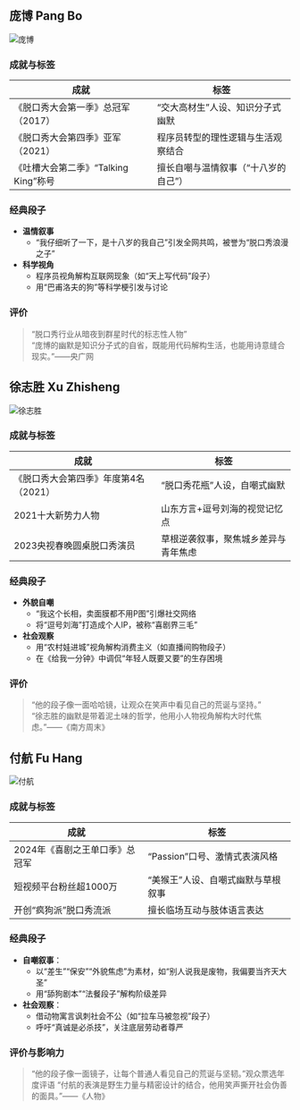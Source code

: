 ## 庞博 Pang Bo
![庞博](https://p0.itc.cn/q_70/images03/20211014/6a30c38da8a54a92917bc4679ca74e50.png "可选标题")
### **成就与标签**
| **成就** | **标签** |
| ----- | ----- | 
| 《脱口秀大会第一季》总冠军（2017） | “交大高材生”人设、知识分子式幽默 |
| 《脱口秀大会第四季》亚军（2021） | 程序员转型的理性逻辑与生活观察结合 |
|  《吐槽大会第二季》“Talking King”称号  |  擅长自嘲与温情叙事（“十八岁的自己”）|
 	
### 经典段子
   - **温情叙事**
     - “我仔细听了一下，是十八岁的我自己”引发全网共鸣，被誉为“脱口秀浪漫之子” <br>
   - **科学视角**
     - 程序员视角解构互联网现象（如“天上写代码”段子） <br>
     - 用“巴甫洛夫的狗”等科学梗引发与讨论 

### **评价**<br>
>“脱口秀行业从暗夜到群星时代的标志性人物” <br>
>“庞博的幽默是知识分子式的自省，既能用代码解构生活，也能用诗意缝合现实。”——央广网

## 徐志胜 Xu Zhisheng  
![徐志胜](https://p9.itc.cn/images01/20220804/19b54237c62b4418a26942ca9ff19a7a.jpeg "可选标题")
### **成就与标签**  
| **成就**                              | **标签**                       |
| ------------------------------------- | ------------------------------------ |
| 《脱口秀大会第四季》年度第4名（2021） | “脱口秀花瓶”人设，自嘲式幽默         |
| 2021十大新势力人物                    | 山东方言+逗号刘海的视觉记忆点        |
| 2023央视春晚圆桌脱口秀演员            | 草根逆袭叙事，聚焦城乡差异与青年焦虑 |

### 经典段子  
   - **外貌自嘲**  
     - “我这个长相，卖面膜都不用P图”引爆社交网络 
     - 将“逗号刘海”打造成个人IP，被称“喜剧界三毛”
   - **社会观察** 
     - 用“农村娃进城”视角解构消费主义（如直播间购物段子） 
     - 在《给我一分钟》中调侃“年轻人既要又要”的生存困境 

### **评价**  
> “他的段子像一面哈哈镜，让观众在笑声中看见自己的荒诞与坚持。” <br>
> “徐志胜的幽默是带着泥土味的哲学，他用小人物视角解构大时代焦虑。”——《南方周末》

## 付航 Fu Hang  
![付航](https://q7.itc.cn/q_70/images03/20241020/e2242baae855467ab6cabd091cf15520.jpeg "可选标题")
### **成就与标签**  
| **成就**      | **标签**                     |
| -------------------- | --------------------- |
| 2024年《喜剧之王单口季》总冠军 | “Passion”口号、激情式表演风格      |
| 短视频平台粉丝超1000万         | “美猴王”人设、自嘲式幽默与草根叙事 |
| 开创“疯狗派”脱口秀流派    | 擅长临场互动与肢体语言表达         |

### **经典段子**  
   - **自嘲叙事**：  
     - 以“差生”“保安”“外貌焦虑”为素材，如“别人说我是废物，我偏要当齐天大圣”
     - 用“舔狗剧本”“法餐段子”解构阶级差异 
   - **社会观察**：  
     - 借动物寓言讽刺社会不公（如“拉车马被忽视”段子）  
     - 呼吁“真诚是必杀技”，关注底层劳动者尊严

### **评价与影响力**  
> “他的段子像一面镜子，让每个普通人看见自己的荒诞与坚韧。”观众票选年度评语
> “付航的表演是野生力量与精密设计的结合，他用笑声撕开社会伪善的面具。”——《人物》  
